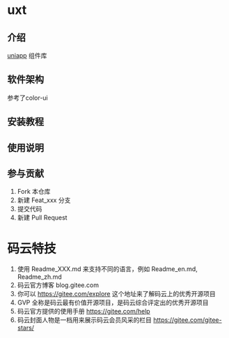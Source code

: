 # uxt

## 介绍
[uniapp](https://uniapp.dcloud.io/) 组件库

## 软件架构
参考了color-ui

## 安装教程

## 使用说明

## 参与贡献
1. Fork 本仓库
1. 新建 Feat_xxx 分支
1. 提交代码
1. 新建 Pull Request

# 码云特技
1. 使用 Readme_XXX.md 来支持不同的语言，例如 Readme_en.md, Readme_zh.md
1. 码云官方博客 blog.gitee.com
1. 你可以 https://gitee.com/explore 这个地址来了解码云上的优秀开源项目
1. GVP 全称是码云最有价值开源项目，是码云综合评定出的优秀开源项目
1. 码云官方提供的使用手册 https://gitee.com/help
1. 码云封面人物是一档用来展示码云会员风采的栏目 https://gitee.com/gitee-stars/